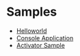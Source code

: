 # Samples



- [Helloworld](./Helloworld.md)
- [Console Application](./Console%20Application.md)
- [Activator Sample](./Activator%20Sample.md)

